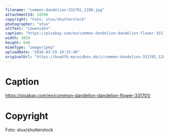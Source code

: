 ```yaml
---
filename: "common-dandelion-331701_1280.jpg"
attachmentId: 18396
copyright: "Foto: stux/shutterstock"
photographer: "stux"
altText: "Löwenzahn"
caption: "https://pixabay.com/en/common-dandelion-dandelion-flower-331701/"
width: 1024
height: 640
mimeType: "image/jpeg"
uploadDate: "2016-03-29 10:35:40"
originalUrl: "https://bxq4fb.myraidbox.de/i/common-dandelion-331701_1280.jpg"
---
```


# Caption

https://pixabay.com/en/common-dandelion-dandelion-flower-331701/

# Copyright

Foto: stux/shutterstock
